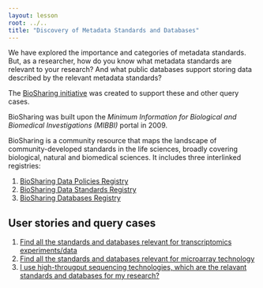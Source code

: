 ```yaml
---
layout: lesson
root: ../..
title: "Discovery of Metadata Standards and Databases"
---
```




We have explored the importance and categories of metadata standards. But, as a researcher, how do you know what metadata standards are relevant to your research? And what public databases support storing data described by the relevant metadata standards?

The [BioSharing initiative](http://www.biosharing.org) was created to support these and other query cases.

BioSharing was built upon the *Minimum Information for Biological and Biomedical Investigations (MIBBI)* portal in 2009. 

BioSharing is a community resource that maps the landscape of community-developed standards in the life sciences, broadly covering biological, natural and biomedical sciences. It includes three interlinked registries:

1. [BioSharing Data Policies Registry](http://biosharing.org/policies)
2. [BioSharing Data Standards Registry](http://biosharing.org/standards/)
3. [BioSharing Databases Registry](http://biosharing.org/biodbcore/)



## User stories and query cases ##

1. [Find all the standards and databases relevant for transcriptomics experiments/data](http://biosharing.org/search/?q=transcriptomics)
2. [Find all the standards and databases relevant for microarray technology](http://biosharing.org/search/?q=microarray)
3. [I use high-througput sequencing technologies, which are the relavant standards and databases for my research?](http://biosharing.org/search/?q=high-throuput+sequencing)
